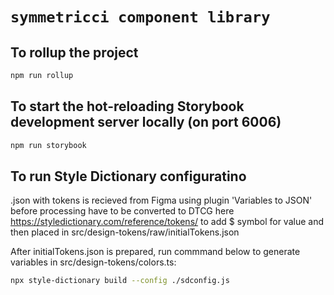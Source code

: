 # `symmetricci component library`

## To rollup the project

```sh
npm run rollup
```

## To start the hot-reloading Storybook development server locally (on port 6006)

```sh
npm run storybook
```

## To run Style Dictionary configuratino

.json with tokens is recieved from Figma using plugin 'Variables to JSON' before processing have to be converted to DTCG here https://styledictionary.com/reference/tokens/ to add $ symbol for value and then placed in src/design-tokens/raw/initialTokens.json

After initialTokens.json is prepared, run commmand below to generate variables in src/design-tokens/colors.ts:

```bash
npx style-dictionary build --config ./sdconfig.js
```
